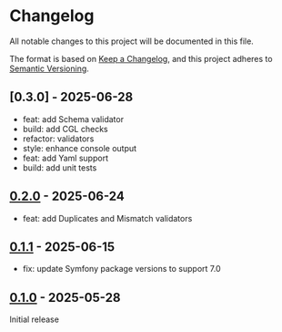 # Changelog

All notable changes to this project will be documented in this file.

The format is based on [Keep a Changelog](https://keepachangelog.com/en/1.0.0/),
and this project adheres to [Semantic Versioning](https://semver.org/spec/v2.0.0.html).

## [0.3.0] - 2025-06-28

- feat: add Schema validator
- build: add CGL checks
- refactor: validators
- style: enhance console output
- feat: add Yaml support
- build: add unit tests

## [0.2.0] - 2025-06-24

- feat: add Duplicates and Mismatch validators

## [0.1.1] - 2025-06-15

- fix: update Symfony package versions to support 7.0

## [0.1.0] - 2025-05-28

Initial release

[0.2.0]: https://github.com/move-elevator/composer-translation-validator/compare/0.1.1...0.2.0
[0.1.1]: https://github.com/move-elevator/composer-translation-validator/compare/0.1.0...0.1.1
[0.1.0]: https://github.com/move-elevator/composer-translation-validator/tree/0.1.0
